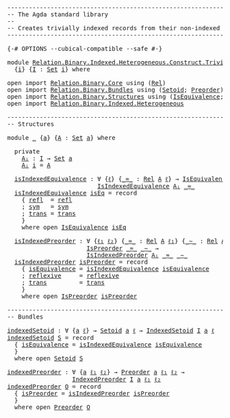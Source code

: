 <pre class="Agda"><a id="1" class="Comment">------------------------------------------------------------------------</a>
<a id="74" class="Comment">-- The Agda standard library</a>
<a id="103" class="Comment">--</a>
<a id="106" class="Comment">-- Creates trivially indexed records from their non-indexed counterpart.</a>
<a id="179" class="Comment">------------------------------------------------------------------------</a>

<a id="253" class="Symbol">{-#</a> <a id="257" class="Keyword">OPTIONS</a> <a id="265" class="Pragma">--cubical-compatible</a> <a id="286" class="Pragma">--safe</a> <a id="293" class="Symbol">#-}</a>

<a id="298" class="Keyword">module</a> <a id="305" href="Relation.Binary.Indexed.Heterogeneous.Construct.Trivial.html" class="Module">Relation.Binary.Indexed.Heterogeneous.Construct.Trivial</a>
  <a id="363" class="Symbol">{</a><a id="364" href="Relation.Binary.Indexed.Heterogeneous.Construct.Trivial.html#364" class="Bound">i</a><a id="365" class="Symbol">}</a> <a id="367" class="Symbol">{</a><a id="368" href="Relation.Binary.Indexed.Heterogeneous.Construct.Trivial.html#368" class="Bound">I</a> <a id="370" class="Symbol">:</a> <a id="372" href="Agda.Primitive.html#388" class="Primitive">Set</a> <a id="376" href="Relation.Binary.Indexed.Heterogeneous.Construct.Trivial.html#364" class="Bound">i</a><a id="377" class="Symbol">}</a> <a id="379" class="Keyword">where</a>

<a id="386" class="Keyword">open</a> <a id="391" class="Keyword">import</a> <a id="398" href="Relation.Binary.Core.html" class="Module">Relation.Binary.Core</a> <a id="419" class="Keyword">using</a> <a id="425" class="Symbol">(</a><a id="426" href="Relation.Binary.Core.html#896" class="Function">Rel</a><a id="429" class="Symbol">)</a>
<a id="431" class="Keyword">open</a> <a id="436" class="Keyword">import</a> <a id="443" href="Relation.Binary.Bundles.html" class="Module">Relation.Binary.Bundles</a> <a id="467" class="Keyword">using</a> <a id="473" class="Symbol">(</a><a id="474" href="Relation.Binary.Bundles.html#1095" class="Record">Setoid</a><a id="480" class="Symbol">;</a> <a id="482" href="Relation.Binary.Bundles.html#2136" class="Record">Preorder</a><a id="490" class="Symbol">)</a>
<a id="492" class="Keyword">open</a> <a id="497" class="Keyword">import</a> <a id="504" href="Relation.Binary.Structures.html" class="Module">Relation.Binary.Structures</a> <a id="531" class="Keyword">using</a> <a id="537" class="Symbol">(</a><a id="538" href="Relation.Binary.Structures.html#1550" class="Record">IsEquivalence</a><a id="551" class="Symbol">;</a> <a id="553" href="Relation.Binary.Structures.html#2191" class="Record">IsPreorder</a><a id="563" class="Symbol">)</a>
<a id="565" class="Keyword">open</a> <a id="570" class="Keyword">import</a> <a id="577" href="Relation.Binary.Indexed.Heterogeneous.html" class="Module">Relation.Binary.Indexed.Heterogeneous</a>

<a id="616" class="Comment">------------------------------------------------------------------------</a>
<a id="689" class="Comment">-- Structures</a>

<a id="704" class="Keyword">module</a> <a id="711" href="Relation.Binary.Indexed.Heterogeneous.Construct.Trivial.html#711" class="Module">_</a> <a id="713" class="Symbol">{</a><a id="714" href="Relation.Binary.Indexed.Heterogeneous.Construct.Trivial.html#714" class="Bound">a</a><a id="715" class="Symbol">}</a> <a id="717" class="Symbol">{</a><a id="718" href="Relation.Binary.Indexed.Heterogeneous.Construct.Trivial.html#718" class="Bound">A</a> <a id="720" class="Symbol">:</a> <a id="722" href="Agda.Primitive.html#388" class="Primitive">Set</a> <a id="726" href="Relation.Binary.Indexed.Heterogeneous.Construct.Trivial.html#714" class="Bound">a</a><a id="727" class="Symbol">}</a> <a id="729" class="Keyword">where</a>

  <a id="738" class="Keyword">private</a>
    <a id="750" href="Relation.Binary.Indexed.Heterogeneous.Construct.Trivial.html#750" class="Function">Aᵢ</a> <a id="753" class="Symbol">:</a> <a id="755" href="Relation.Binary.Indexed.Heterogeneous.Construct.Trivial.html#368" class="Bound">I</a> <a id="757" class="Symbol">→</a> <a id="759" href="Agda.Primitive.html#388" class="Primitive">Set</a> <a id="763" href="Relation.Binary.Indexed.Heterogeneous.Construct.Trivial.html#714" class="Bound">a</a>
    <a id="769" href="Relation.Binary.Indexed.Heterogeneous.Construct.Trivial.html#750" class="Function">Aᵢ</a> <a id="772" href="Relation.Binary.Indexed.Heterogeneous.Construct.Trivial.html#772" class="Bound">i</a> <a id="774" class="Symbol">=</a> <a id="776" href="Relation.Binary.Indexed.Heterogeneous.Construct.Trivial.html#718" class="Bound">A</a>

  <a id="781" href="Relation.Binary.Indexed.Heterogeneous.Construct.Trivial.html#781" class="Function">isIndexedEquivalence</a> <a id="802" class="Symbol">:</a> <a id="804" class="Symbol">∀</a> <a id="806" class="Symbol">{</a><a id="807" href="Relation.Binary.Indexed.Heterogeneous.Construct.Trivial.html#807" class="Bound">ℓ</a><a id="808" class="Symbol">}</a> <a id="810" class="Symbol">{</a><a id="811" href="Relation.Binary.Indexed.Heterogeneous.Construct.Trivial.html#811" class="Bound Operator">_≈_</a> <a id="815" class="Symbol">:</a> <a id="817" href="Relation.Binary.Core.html#896" class="Function">Rel</a> <a id="821" href="Relation.Binary.Indexed.Heterogeneous.Construct.Trivial.html#718" class="Bound">A</a> <a id="823" href="Relation.Binary.Indexed.Heterogeneous.Construct.Trivial.html#807" class="Bound">ℓ</a><a id="824" class="Symbol">}</a> <a id="826" class="Symbol">→</a> <a id="828" href="Relation.Binary.Structures.html#1550" class="Record">IsEquivalence</a> <a id="842" href="Relation.Binary.Indexed.Heterogeneous.Construct.Trivial.html#811" class="Bound Operator">_≈_</a> <a id="846" class="Symbol">→</a>
                         <a id="873" href="Relation.Binary.Indexed.Heterogeneous.Structures.html#866" class="Record">IsIndexedEquivalence</a> <a id="894" href="Relation.Binary.Indexed.Heterogeneous.Construct.Trivial.html#750" class="Function">Aᵢ</a> <a id="897" href="Relation.Binary.Indexed.Heterogeneous.Construct.Trivial.html#811" class="Bound Operator">_≈_</a>
  <a id="903" href="Relation.Binary.Indexed.Heterogeneous.Construct.Trivial.html#781" class="Function">isIndexedEquivalence</a> <a id="924" href="Relation.Binary.Indexed.Heterogeneous.Construct.Trivial.html#924" class="Bound">isEq</a> <a id="929" class="Symbol">=</a> <a id="931" class="Keyword">record</a>
    <a id="942" class="Symbol">{</a> <a id="944" href="Relation.Binary.Indexed.Heterogeneous.Structures.html#923" class="Field">refl</a>  <a id="950" class="Symbol">=</a> <a id="952" href="Relation.Binary.Structures.html#1596" class="Field">refl</a>
    <a id="961" class="Symbol">;</a> <a id="963" href="Relation.Binary.Indexed.Heterogeneous.Structures.html#952" class="Field">sym</a>   <a id="969" class="Symbol">=</a> <a id="971" href="Relation.Binary.Structures.html#1622" class="Field">sym</a>
    <a id="979" class="Symbol">;</a> <a id="981" href="Relation.Binary.Indexed.Heterogeneous.Structures.html#981" class="Field">trans</a> <a id="987" class="Symbol">=</a> <a id="989" href="Relation.Binary.Structures.html#1648" class="Field">trans</a>
    <a id="999" class="Symbol">}</a>
    <a id="1005" class="Keyword">where</a> <a id="1011" class="Keyword">open</a> <a id="1016" href="Relation.Binary.Structures.html#1550" class="Module">IsEquivalence</a> <a id="1030" href="Relation.Binary.Indexed.Heterogeneous.Construct.Trivial.html#924" class="Bound">isEq</a>

  <a id="1038" href="Relation.Binary.Indexed.Heterogeneous.Construct.Trivial.html#1038" class="Function">isIndexedPreorder</a> <a id="1056" class="Symbol">:</a> <a id="1058" class="Symbol">∀</a> <a id="1060" class="Symbol">{</a><a id="1061" href="Relation.Binary.Indexed.Heterogeneous.Construct.Trivial.html#1061" class="Bound">ℓ₁</a> <a id="1064" href="Relation.Binary.Indexed.Heterogeneous.Construct.Trivial.html#1064" class="Bound">ℓ₂</a><a id="1066" class="Symbol">}</a> <a id="1068" class="Symbol">{</a><a id="1069" href="Relation.Binary.Indexed.Heterogeneous.Construct.Trivial.html#1069" class="Bound Operator">_≈_</a> <a id="1073" class="Symbol">:</a> <a id="1075" href="Relation.Binary.Core.html#896" class="Function">Rel</a> <a id="1079" href="Relation.Binary.Indexed.Heterogeneous.Construct.Trivial.html#718" class="Bound">A</a> <a id="1081" href="Relation.Binary.Indexed.Heterogeneous.Construct.Trivial.html#1061" class="Bound">ℓ₁</a><a id="1083" class="Symbol">}</a> <a id="1085" class="Symbol">{</a><a id="1086" href="Relation.Binary.Indexed.Heterogeneous.Construct.Trivial.html#1086" class="Bound Operator">_∼_</a> <a id="1090" class="Symbol">:</a> <a id="1092" href="Relation.Binary.Core.html#896" class="Function">Rel</a> <a id="1096" href="Relation.Binary.Indexed.Heterogeneous.Construct.Trivial.html#718" class="Bound">A</a> <a id="1098" href="Relation.Binary.Indexed.Heterogeneous.Construct.Trivial.html#1064" class="Bound">ℓ₂</a><a id="1100" class="Symbol">}</a> <a id="1102" class="Symbol">→</a>
                      <a id="1126" href="Relation.Binary.Structures.html#2191" class="Record">IsPreorder</a> <a id="1137" href="Relation.Binary.Indexed.Heterogeneous.Construct.Trivial.html#1069" class="Bound Operator">_≈_</a> <a id="1141" href="Relation.Binary.Indexed.Heterogeneous.Construct.Trivial.html#1086" class="Bound Operator">_∼_</a> <a id="1145" class="Symbol">→</a>
                      <a id="1169" href="Relation.Binary.Indexed.Heterogeneous.Structures.html#1084" class="Record">IsIndexedPreorder</a> <a id="1187" href="Relation.Binary.Indexed.Heterogeneous.Construct.Trivial.html#750" class="Function">Aᵢ</a> <a id="1190" href="Relation.Binary.Indexed.Heterogeneous.Construct.Trivial.html#1069" class="Bound Operator">_≈_</a> <a id="1194" href="Relation.Binary.Indexed.Heterogeneous.Construct.Trivial.html#1086" class="Bound Operator">_∼_</a>
  <a id="1200" href="Relation.Binary.Indexed.Heterogeneous.Construct.Trivial.html#1038" class="Function">isIndexedPreorder</a> <a id="1218" href="Relation.Binary.Indexed.Heterogeneous.Construct.Trivial.html#1218" class="Bound">isPreorder</a> <a id="1229" class="Symbol">=</a> <a id="1231" class="Keyword">record</a>
    <a id="1242" class="Symbol">{</a> <a id="1244" href="Relation.Binary.Indexed.Heterogeneous.Structures.html#1166" class="Field">isEquivalence</a> <a id="1258" class="Symbol">=</a> <a id="1260" href="Relation.Binary.Indexed.Heterogeneous.Construct.Trivial.html#781" class="Function">isIndexedEquivalence</a> <a id="1281" href="Relation.Binary.Structures.html#2256" class="Field">isEquivalence</a>
    <a id="1299" class="Symbol">;</a> <a id="1301" href="Relation.Binary.Indexed.Heterogeneous.Structures.html#1207" class="Field">reflexive</a>     <a id="1315" class="Symbol">=</a> <a id="1317" href="Relation.Binary.Structures.html#2359" class="Field">reflexive</a>
    <a id="1331" class="Symbol">;</a> <a id="1333" href="Relation.Binary.Indexed.Heterogeneous.Structures.html#1263" class="Field">trans</a>         <a id="1347" class="Symbol">=</a> <a id="1349" href="Relation.Binary.Structures.html#2389" class="Field">trans</a>
    <a id="1359" class="Symbol">}</a>
    <a id="1365" class="Keyword">where</a> <a id="1371" class="Keyword">open</a> <a id="1376" href="Relation.Binary.Structures.html#2191" class="Module">IsPreorder</a> <a id="1387" href="Relation.Binary.Indexed.Heterogeneous.Construct.Trivial.html#1218" class="Bound">isPreorder</a>

<a id="1399" class="Comment">------------------------------------------------------------------------</a>
<a id="1472" class="Comment">-- Bundles</a>

<a id="indexedSetoid"></a><a id="1484" href="Relation.Binary.Indexed.Heterogeneous.Construct.Trivial.html#1484" class="Function">indexedSetoid</a> <a id="1498" class="Symbol">:</a> <a id="1500" class="Symbol">∀</a> <a id="1502" class="Symbol">{</a><a id="1503" href="Relation.Binary.Indexed.Heterogeneous.Construct.Trivial.html#1503" class="Bound">a</a> <a id="1505" href="Relation.Binary.Indexed.Heterogeneous.Construct.Trivial.html#1505" class="Bound">ℓ</a><a id="1506" class="Symbol">}</a> <a id="1508" class="Symbol">→</a> <a id="1510" href="Relation.Binary.Bundles.html#1095" class="Record">Setoid</a> <a id="1517" href="Relation.Binary.Indexed.Heterogeneous.Construct.Trivial.html#1503" class="Bound">a</a> <a id="1519" href="Relation.Binary.Indexed.Heterogeneous.Construct.Trivial.html#1505" class="Bound">ℓ</a> <a id="1521" class="Symbol">→</a> <a id="1523" href="Relation.Binary.Indexed.Heterogeneous.Bundles.html#660" class="Record">IndexedSetoid</a> <a id="1537" href="Relation.Binary.Indexed.Heterogeneous.Construct.Trivial.html#368" class="Bound">I</a> <a id="1539" href="Relation.Binary.Indexed.Heterogeneous.Construct.Trivial.html#1503" class="Bound">a</a> <a id="1541" href="Relation.Binary.Indexed.Heterogeneous.Construct.Trivial.html#1505" class="Bound">ℓ</a>
<a id="1543" href="Relation.Binary.Indexed.Heterogeneous.Construct.Trivial.html#1484" class="Function">indexedSetoid</a> <a id="1557" href="Relation.Binary.Indexed.Heterogeneous.Construct.Trivial.html#1557" class="Bound">S</a> <a id="1559" class="Symbol">=</a> <a id="1561" class="Keyword">record</a>
  <a id="1570" class="Symbol">{</a> <a id="1572" href="Relation.Binary.Indexed.Heterogeneous.Bundles.html#815" class="Field">isEquivalence</a> <a id="1586" class="Symbol">=</a> <a id="1588" href="Relation.Binary.Indexed.Heterogeneous.Construct.Trivial.html#781" class="Function">isIndexedEquivalence</a> <a id="1609" href="Relation.Binary.Bundles.html#1218" class="Field">isEquivalence</a>
  <a id="1625" class="Symbol">}</a>
  <a id="1629" class="Keyword">where</a> <a id="1635" class="Keyword">open</a> <a id="1640" href="Relation.Binary.Bundles.html#1095" class="Module">Setoid</a> <a id="1647" href="Relation.Binary.Indexed.Heterogeneous.Construct.Trivial.html#1557" class="Bound">S</a>

<a id="indexedPreorder"></a><a id="1650" href="Relation.Binary.Indexed.Heterogeneous.Construct.Trivial.html#1650" class="Function">indexedPreorder</a> <a id="1666" class="Symbol">:</a> <a id="1668" class="Symbol">∀</a> <a id="1670" class="Symbol">{</a><a id="1671" href="Relation.Binary.Indexed.Heterogeneous.Construct.Trivial.html#1671" class="Bound">a</a> <a id="1673" href="Relation.Binary.Indexed.Heterogeneous.Construct.Trivial.html#1673" class="Bound">ℓ₁</a> <a id="1676" href="Relation.Binary.Indexed.Heterogeneous.Construct.Trivial.html#1676" class="Bound">ℓ₂</a><a id="1678" class="Symbol">}</a> <a id="1680" class="Symbol">→</a> <a id="1682" href="Relation.Binary.Bundles.html#2136" class="Record">Preorder</a> <a id="1691" href="Relation.Binary.Indexed.Heterogeneous.Construct.Trivial.html#1671" class="Bound">a</a> <a id="1693" href="Relation.Binary.Indexed.Heterogeneous.Construct.Trivial.html#1673" class="Bound">ℓ₁</a> <a id="1696" href="Relation.Binary.Indexed.Heterogeneous.Construct.Trivial.html#1676" class="Bound">ℓ₂</a> <a id="1699" class="Symbol">→</a>
                  <a id="1719" href="Relation.Binary.Indexed.Heterogeneous.Bundles.html#923" class="Record">IndexedPreorder</a> <a id="1735" href="Relation.Binary.Indexed.Heterogeneous.Construct.Trivial.html#368" class="Bound">I</a> <a id="1737" href="Relation.Binary.Indexed.Heterogeneous.Construct.Trivial.html#1671" class="Bound">a</a> <a id="1739" href="Relation.Binary.Indexed.Heterogeneous.Construct.Trivial.html#1673" class="Bound">ℓ₁</a> <a id="1742" href="Relation.Binary.Indexed.Heterogeneous.Construct.Trivial.html#1676" class="Bound">ℓ₂</a>
<a id="1745" href="Relation.Binary.Indexed.Heterogeneous.Construct.Trivial.html#1650" class="Function">indexedPreorder</a> <a id="1761" href="Relation.Binary.Indexed.Heterogeneous.Construct.Trivial.html#1761" class="Bound">O</a> <a id="1763" class="Symbol">=</a> <a id="1765" class="Keyword">record</a>
  <a id="1774" class="Symbol">{</a> <a id="1776" href="Relation.Binary.Indexed.Heterogeneous.Bundles.html#1192" class="Field">isPreorder</a> <a id="1787" class="Symbol">=</a> <a id="1789" href="Relation.Binary.Indexed.Heterogeneous.Construct.Trivial.html#1038" class="Function">isIndexedPreorder</a> <a id="1807" href="Relation.Binary.Bundles.html#2349" class="Field">isPreorder</a>
  <a id="1820" class="Symbol">}</a>
  <a id="1824" class="Keyword">where</a> <a id="1830" class="Keyword">open</a> <a id="1835" href="Relation.Binary.Bundles.html#2136" class="Module">Preorder</a> <a id="1844" href="Relation.Binary.Indexed.Heterogeneous.Construct.Trivial.html#1761" class="Bound">O</a>
</pre>